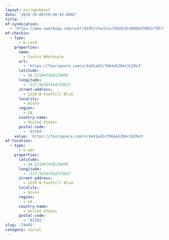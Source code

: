 ```yaml
---
layout: micropubpost
date: '2018-10-06T20:40:45.000Z'
title: ''
mf-syndication:
  - 'https://www.swarmapp.com/user/4195/checkin/5bb91dcd8d0a53002c795745'
mf-checkin:
  - type:
      - h-card
    properties:
      name:
        - Costco Wholesale
      url:
        - 'https://foursquare.com/v/4a91ad2cf964a5204c1b20e3'
      latitude:
        - 34.131947458129495
      longitude:
        - -117.92567414733827
      street-address:
        - 1220 W Foothill Blvd
      locality:
        - Azusa
      region:
        - CA
      country-name:
        - United States
      postal-code:
        - '91702'
    value: 'https://foursquare.com/v/4a91ad2cf964a5204c1b20e3'
mf-location:
  - type:
      - h-adr
    properties:
      latitude:
        - 34.131947458129495
      longitude:
        - -117.92567414733827
      street-address:
        - 1220 W Foothill Blvd
      locality:
        - Azusa
      region:
        - CA
      country-name:
        - United States
      postal-code:
        - '91702'
slug: '74445'
category: social
---
```

